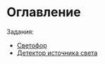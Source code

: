 # Оглавление
Задания:

- [Светофор](traffic_light/README.md)
- [Детектор источника света](light_source_detector/README.md)
